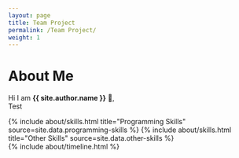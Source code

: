 ```yaml
---
layout: page
title: Team Project
permalink: /Team Project/
weight: 1
---
```


# **About Me**

Hi I am **{{ site.author.name }}** :wave:,<br>
Test
<div class="row">
{% include about/skills.html title="Programming Skills" source=site.data.programming-skills %}
{% include about/skills.html title="Other Skills" source=site.data.other-skills %}
</div>

<div class="row">
{% include about/timeline.html %}
</div>